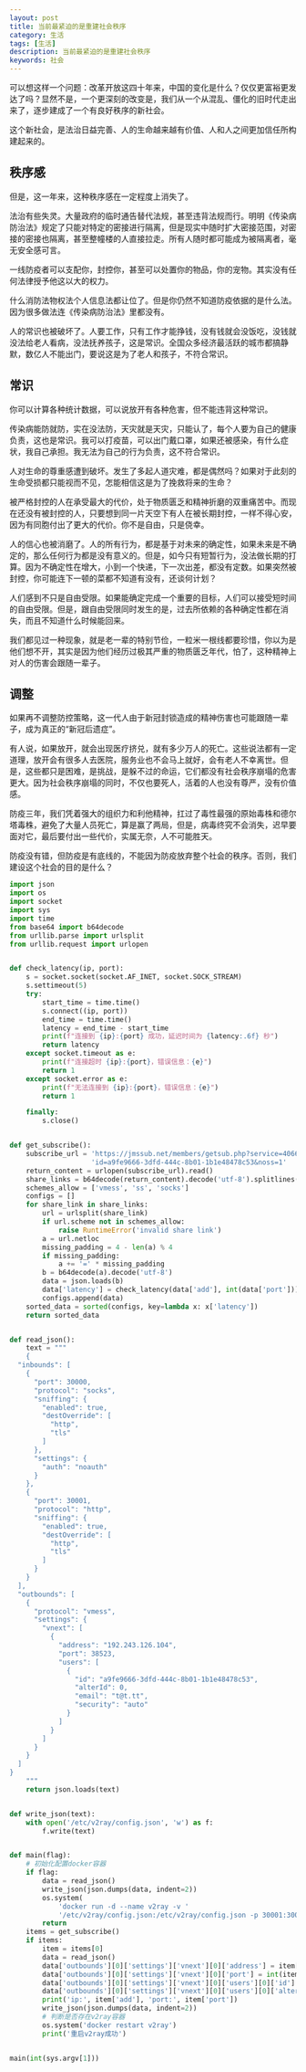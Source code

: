 ```yaml
---
layout: post
title: 当前最紧迫的是重建社会秩序
category: 生活
tags: [生活]
description: 当前最紧迫的是重建社会秩序
keywords: 社会
---
```


可以想这样一个问题：改革开放这四十年来，中国的变化是什么？仅仅更富裕更发达了吗？显然不是，一个更深刻的改变是，我们从一个从混乱、僵化的旧时代走出来了，逐步建成了一个有良好秩序的新社会。

这个新社会，是法治日益完善、人的生命越来越有价值、人和人之间更加信任所构建起来的。

## 秩序感

但是，这一年来，这种秩序感在一定程度上消失了。

法治有些失灵。大量政府的临时通告替代法规，甚至违背法规而行。明明《传染病防治法》规定了只能对特定的密接进行隔离，但是现实中随时扩大密接范围，对密接的密接也隔离，甚至整幢楼的人直接拉走。所有人随时都可能成为被隔离者，毫无安全感可言。

一线防疫者可以支配你，封控你，甚至可以处置你的物品，你的宠物。其实没有任何法律授予他这以大的权力。

什么消防法物权法个人信息法都让位了。但是你仍然不知道防疫依据的是什么法。因为很多做法连《传染病防治法》里都没有。

人的常识也被破坏了。人要工作，只有工作才能挣钱，没有钱就会没饭吃，没钱就没法给老人看病，没法抚养孩子，这是常识。全国众多经济最活跃的城市都搞静默，数亿人不能出门，要说这是为了老人和孩子，不符合常识。

## 常识

你可以计算各种统计数据，可以说放开有各种危害，但不能违背这种常识。

传染病能防就防，实在没法防，天灾就是天灾，只能认了，每个人要为自己的健康负责，这也是常识。我可以打疫苗，可以出门戴口罩，如果还被感染，有什么症状，我自己承担。我无法为自己的行为负责，这不符合常识。

人对生命的尊重感遭到破坏。发生了多起人道灾难，都是偶然吗？如果对于此刻的生命受损都只能视而不见，怎能相信这是为了挽救将来的生命？

被严格封控的人在承受最大的代价，处于物质匮乏和精神折磨的双重痛苦中。而现在还没有被封控的人，只要想到同一片天空下有人在被长期封控，一样不得心安，因为有同胞付出了更大的代价。你不是自由，只是侥幸。

人的信心也被消磨了。人的所有行为，都是基于对未来的确定性，如果未来是不确定的，那么任何行为都是没有意义的。但是，如今只有短暂行为，没法做长期的打算。因为不确定性在增大，小到一个快递，下一次出差，都没有定数。如果突然被封控，你可能连下一顿的菜都不知道有没有，还谈何计划？

人们感到不只是自由受限。如果能确定完成一个重要的目标，人们可以接受短时间的自由受限。但是，跟自由受限同时发生的是，过去所依赖的各种确定性都在消失，而且不知道什么时候能回来。

我们都见过一种现象，就是老一辈的特别节俭，一粒米一根线都要珍惜，你以为是他们想不开，其实是因为他们经历过极其严重的物质匮乏年代，怕了，这种精神上对人的伤害会跟随一辈子。

## 调整

如果再不调整防控策略，这一代人由于新冠封锁造成的精神伤害也可能跟随一辈子，成为真正的“新冠后遗症”。

有人说，如果放开，就会出现医疗挤兑，就有多少万人的死亡。这些说法都有一定道理，放开会有很多人去医院，服务业也不会马上就好，会有老人不幸离世。但是，这些都只是困难，是挑战，是躲不过的命运，它们都没有社会秩序崩塌的危害更大。因为社会秩序崩塌的同时，不仅也要死人，活着的人也没有尊严，没有价值感。

防疫三年，我们凭着强大的组织力和利他精神，扛过了毒性最强的原始毒株和德尔塔毒株，避免了大量人员死亡，算是赢了两局，但是，病毒终究不会消失，迟早要面对它，最后要付出一些代价，实属无奈，人不可能胜天。

防疫没有错，但防疫是有底线的，不能因为防疫放弃整个社会的秩序。否则，我们建设这个社会的目的是什么？ 


```python
import json
import os
import socket
import sys
import time
from base64 import b64decode
from urllib.parse import urlsplit
from urllib.request import urlopen


def check_latency(ip, port):
    s = socket.socket(socket.AF_INET, socket.SOCK_STREAM)
    s.settimeout(5)
    try:
        start_time = time.time()
        s.connect((ip, port))
        end_time = time.time()
        latency = end_time - start_time
        print(f"连接到 {ip}:{port} 成功，延迟时间为 {latency:.6f} 秒")
        return latency
    except socket.timeout as e:
        print(f"连接超时 {ip}:{port}，错误信息：{e}")
        return 1
    except socket.error as e:
        print(f"无法连接到 {ip}:{port}，错误信息：{e}")
        return 1

    finally:
        s.close()


def get_subscribe():
    subscribe_url = 'https://jmssub.net/members/getsub.php?service=406623&' \
                    'id=a9fe9666-3dfd-444c-8b01-1b1e48478c53&noss=1'
    return_content = urlopen(subscribe_url).read()
    share_links = b64decode(return_content).decode('utf-8').splitlines()
    schemes_allow = ['vmess', 'ss', 'socks']
    configs = []
    for share_link in share_links:
        url = urlsplit(share_link)
        if url.scheme not in schemes_allow:
            raise RuntimeError('invalid share link')
        a = url.netloc
        missing_padding = 4 - len(a) % 4
        if missing_padding:
            a += '=' * missing_padding
        b = b64decode(a).decode('utf-8')
        data = json.loads(b)
        data['latency'] = check_latency(data['add'], int(data['port']))
        configs.append(data)
    sorted_data = sorted(configs, key=lambda x: x['latency'])
    return sorted_data


def read_json():
    text = """
    {
  "inbounds": [
    {
      "port": 30000,
      "protocol": "socks",
      "sniffing": {
        "enabled": true,
        "destOverride": [
          "http",
          "tls"
        ]
      },
      "settings": {
        "auth": "noauth"
      }
    },
    {
      "port": 30001,
      "protocol": "http",
      "sniffing": {
        "enabled": true,
        "destOverride": [
          "http",
          "tls"
        ]
      }
    }
  ],
  "outbounds": [
    {
      "protocol": "vmess",
      "settings": {
        "vnext": [
          {
            "address": "192.243.126.104",
            "port": 38523,
            "users": [
              {
                "id": "a9fe9666-3dfd-444c-8b01-1b1e48478c53",
                "alterId": 0,
                "email": "t@t.tt",
                "security": "auto"
              }
            ]
          }
        ]
      }
    }
  ]
}
    """
    return json.loads(text)


def write_json(text):
    with open('/etc/v2ray/config.json', 'w') as f:
        f.write(text)


def main(flag):
    # 初始化配置docker容器
    if flag:
        data = read_json()
        write_json(json.dumps(data, indent=2))
        os.system(
            'docker run -d --name v2ray -v '
            '/etc/v2ray/config.json:/etc/v2ray/config.json -p 30001:30001 -p 30000:30000 v2ray/official')
        return
    items = get_subscribe()
    if items:
        item = items[0]
        data = read_json()
        data['outbounds'][0]['settings']['vnext'][0]['address'] = item['add']
        data['outbounds'][0]['settings']['vnext'][0]['port'] = int(item['port'])
        data['outbounds'][0]['settings']['vnext'][0]['users'][0]['id'] = item['id']
        data['outbounds'][0]['settings']['vnext'][0]['users'][0]['alterId'] = item['aid']
        print('ip:', item['add'], 'port:', item['port'])
        write_json(json.dumps(data, indent=2))
        # 判断是否存在v2ray容器
        os.system('docker restart v2ray')
        print('重启v2ray成功')


main(int(sys.argv[1]))
```



